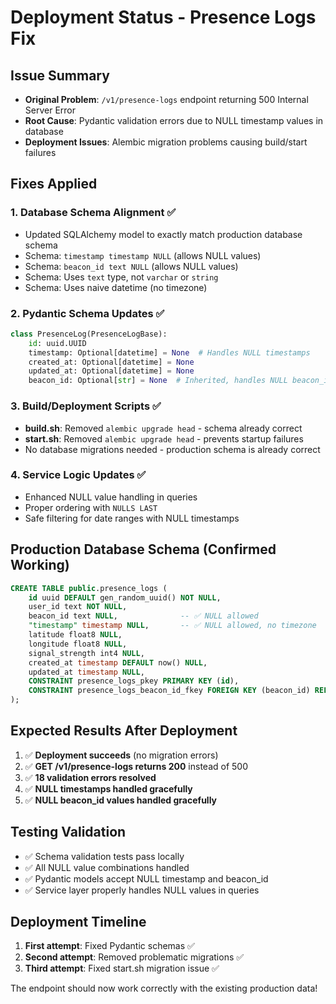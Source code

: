 # Deployment Status - Presence Logs Fix

## Issue Summary
- **Original Problem**: `/v1/presence-logs` endpoint returning 500 Internal Server Error
- **Root Cause**: Pydantic validation errors due to NULL timestamp values in database
- **Deployment Issues**: Alembic migration problems causing build/start failures

## Fixes Applied

### 1. Database Schema Alignment ✅
- Updated SQLAlchemy model to exactly match production database schema
- Schema: `timestamp timestamp NULL` (allows NULL values)
- Schema: `beacon_id text NULL` (allows NULL values)
- Schema: Uses `text` type, not `varchar` or `string`
- Schema: Uses naive datetime (no timezone)

### 2. Pydantic Schema Updates ✅
```python
class PresenceLog(PresenceLogBase):
    id: uuid.UUID
    timestamp: Optional[datetime] = None  # Handles NULL timestamps
    created_at: Optional[datetime] = None
    updated_at: Optional[datetime] = None
    beacon_id: Optional[str] = None  # Inherited, handles NULL beacon_id
```

### 3. Build/Deployment Scripts ✅
- **build.sh**: Removed `alembic upgrade head` - schema already correct
- **start.sh**: Removed `alembic upgrade head` - prevents startup failures
- No database migrations needed - production schema is already correct

### 4. Service Logic Updates ✅
- Enhanced NULL value handling in queries
- Proper ordering with `NULLS LAST`
- Safe filtering for date ranges with NULL timestamps

## Production Database Schema (Confirmed Working)
```sql
CREATE TABLE public.presence_logs (
    id uuid DEFAULT gen_random_uuid() NOT NULL,
    user_id text NOT NULL,
    beacon_id text NULL,              -- ✅ NULL allowed
    "timestamp" timestamp NULL,       -- ✅ NULL allowed, no timezone
    latitude float8 NULL,
    longitude float8 NULL,
    signal_strength int4 NULL,
    created_at timestamp DEFAULT now() NULL,
    updated_at timestamp NULL,
    CONSTRAINT presence_logs_pkey PRIMARY KEY (id),
    CONSTRAINT presence_logs_beacon_id_fkey FOREIGN KEY (beacon_id) REFERENCES public.beacons(beacon_id)
);
```

## Expected Results After Deployment
1. ✅ **Deployment succeeds** (no migration errors)
2. ✅ **GET /v1/presence-logs returns 200** instead of 500
3. ✅ **18 validation errors resolved**
4. ✅ **NULL timestamps handled gracefully**
5. ✅ **NULL beacon_id values handled gracefully**

## Testing Validation
- ✅ Schema validation tests pass locally
- ✅ All NULL value combinations handled
- ✅ Pydantic models accept NULL timestamp and beacon_id
- ✅ Service layer properly handles NULL values in queries

## Deployment Timeline
1. **First attempt**: Fixed Pydantic schemas ✅
2. **Second attempt**: Removed problematic migrations ✅  
3. **Third attempt**: Fixed start.sh migration issue ✅

The endpoint should now work correctly with the existing production data!
